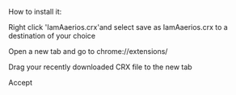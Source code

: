 

How to install it:




Right click 'IamAaerios.crx'and select save as IamAaerios.crx to a destination of your choice





Open a new tab and go to chrome://extensions/






Drag your recently downloaded CRX file to the new tab






Accept

